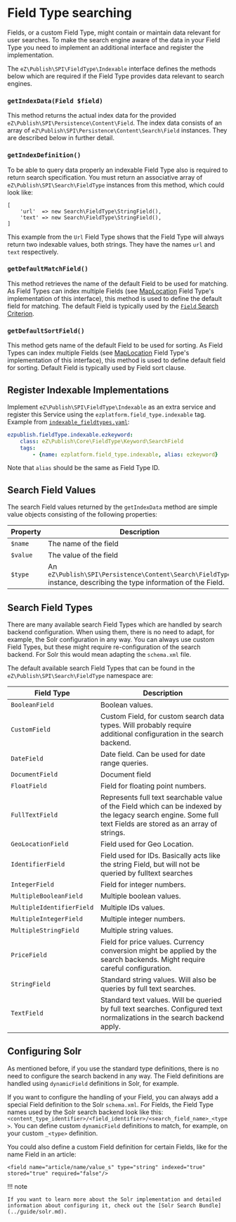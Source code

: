 # Field Type searching

Fields, or a custom Field Type, might contain or maintain data relevant for user searches.
To make the search engine aware of the data in your Field Type you need to implement an additional interface and register the implementation.

The `eZ\Publish\SPI\FieldType\Indexable` interface defines the methods below which are required if the Field Type provides data relevant to search engines.

### `getIndexData(Field $field)`

This method returns the actual index data for the provided `eZ\Publish\SPI\Persistence\Content\Field`. The index data consists of an array of `eZ\Publish\SPI\Persistence\Content\Search\Field` instances. They are described below in further detail.

### `getIndexDefinition()`

To be able to query data properly an indexable Field Type also is required to return search specification. You must return an associative array of `eZ\Publish\SPI\Search\FieldType` instances from this method, which could look like:

```
[
    'url'  => new Search\FieldType\StringField(),
    'text' => new Search\FieldType\StringField(),
]
```

This example from the `Url` Field Type shows that the Field Type will always return two indexable values, both strings. They have the names `url` and `text` respectively.

### `getDefaultMatchField()`

This method retrieves the name of the default Field to be used for matching. As Field Types can index multiple Fields (see [MapLocation](field_type_reference.md#maplocation-field-type) Field Type's implementation of this interface), this method is used to define the default field for matching. The default Field is typically used by the [`Field` Search Criterion](../guide/search/criteria_reference/field_criterion.md).

### `getDefaultSortField()`

This method gets name of the default Field to be used for sorting. As Field Types can index multiple Fields (see [MapLocation](field_type_reference.md#maplocation-field-type) Field Type's implementation of this interface), this method is used to define default field for sorting. Default Field is typically used by Field sort clause.

## Register Indexable Implementations

Implement `eZ\Publish\SPI\FieldType\Indexable` as an extra service and register this Service using the `ezplatform.field_type.indexable` tag. Example from [`indexable_fieldtypes.yaml`](https://github.com/ezsystems/ezpublish-kernel/blob/master/eZ/Publish/Core/settings/indexable_fieldtypes.yml):

``` yaml
ezpublish.fieldType.indexable.ezkeyword:
    class: eZ\Publish\Core\FieldType\Keyword\SearchField
    tags:
        - {name: ezplatform.field_type.indexable, alias: ezkeyword}
```

Note that `alias` should be the same as Field Type ID.

## Search Field Values

The search Field values returned by the `getIndexData` method are simple value objects consisting of the following properties:

|Property|Description|
|--------|-----------|
|`$name`|The name of the field|
|`$value`|The value of the field|
|`$type`|An `eZ\Publish\SPI\Persistence\Content\Search\FieldType` instance, describing the type information of the Field.|

## Search Field Types

There are many available search Field Types which are handled by search backend configuration. When using them, there is no need to adapt, for example, the Solr configuration in any way. You can always use custom Field Types, but these might require re-configuration of the search backend. For Solr this would mean adapting the `schema.xml` file.

The default available search Field Types that can be found in the `eZ\Publish\SPI\Search\FieldType` namespace are:

|Field Type|Description|
|--------|-----------|
|`BooleanField`|Boolean values.|
|`CustomField`|Custom Field, for custom search data types. Will probably require additional configuration in the search backend.|
|`DateField`|Date field. Can be used for date range queries.|
|`DocumentField`|Document field|
|`FloatField`|Field for floating point numbers.|
|`FullTextField`|Represents full text searchable value of the Field which can be indexed by the legacy search engine. Some full text Fields are stored as an array of strings.|
|`GeoLocationField`|Field used for Geo Location.|
|`IdentifierField`|Field used for IDs. Basically acts like the string Field, but will not be queried by fulltext searches|
|`IntegerField`|Field for integer numbers.|
|`MultipleBooleanField`|Multiple boolean values.|
|`MultipleIdentifierField`|Multiple IDs values.|
|`MultipleIntegerField`|Multiple integer numbers.|
|`MultipleStringField`|Multiple string values.|
|`PriceField`|Field for price values. Currency conversion might be applied by the search backends. Might require careful configuration.|
|`StringField`|Standard string values. Will also be queries by full text searches.|
|`TextField`|Standard text values. Will be queried by full text searches. Configured text normalizations in the search backend apply.|

## Configuring Solr

As mentioned before, if you use the standard type definitions, there is no need to configure the search backend in any way.
The Field definitions are handled using `dynamicField` definitions in Solr, for example.

If you want to configure the handling of your Field, you can always add a special Field definition to the Solr `schema.xml`. For Fields, the Field Type names used by the Solr search backend look like this: `<content_type_identifier>/<field_identifier>/<search_field_name>_<type>`.
You can define custom `dynamicField` definitions to match, for example, on your custom `_<type>` definition.

You could also define a custom Field definition for certain Fields, like for the name Field in an article:

```
<field name="article/name/value_s" type="string" indexed="true" stored="true" required="false"/>
```

!!! note

    If you want to learn more about the Solr implementation and detailed information about configuring it, check out the [Solr Search Bundle](../guide/solr.md).
